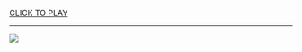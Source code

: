 
<a href="https://premium76.site?title=100m_sprinter_game_unblocked&ref=13M">CLICK TO PLAY</a></h3>
<hr>

<a href="https://premium76.site?title=100m_sprinter_game_unblocked&ref=13M"><img src="https://clearcache.store/games.png"></a>


